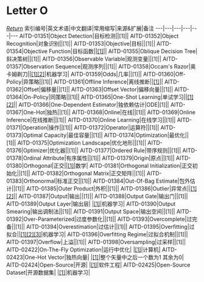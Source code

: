 # Letter O
[*Return*](https://github.com/SyncedAI00/Artificial-Intelligence-Terminology/blob/master/README.md)
索引编号|英文术语|中文翻译|常用缩写|来源&扩展|备注
---|---|---|---|---|---
AITD-01351|Object Detection|目标检测||[1]||
AITD-01352|Object Recognition|对象识别||[1]||
AITD-01353|Objective|目标||[1]||
AITD-01354|Objective Function|目标函数||[[1]](https://www.jiqizhixin.com/articles/2017-12-11-5)||
AITD-01355|Oblique Decision Tree|斜决策树||[1]||
AITD-01356|Observable Variable|观测变量||[1]||
AITD-01357|Observation Sequence|观测序列||[1]||
AITD-01358|Occam's Razor|奥卡姆剃刀||[[1]](https://pubs.rsc.org/en/content/chapter/bk9781788017893-00037/978-1-78801-789-3)[[2]](https://pubs.rsc.org/en/content/chapter/bk9781788017893-00016/978-1-78801-789-3)|机器学习|
AITD-01359|Odds|几率||[1]||
AITD-01360|Off-Policy|异策略||[1]||
AITD-01361|Offline Inference|离线推断||[[1]](https://www.jiqizhixin.com/articles/2017-11-06-5)||
AITD-01362|Offset|偏移量||[1]||
AITD-01363|Offset Vector|偏移向量||[1]||
AITD-01364|On-Policy|同策略||[1]||
AITD-01365|One-Shot Learning|单试学习||[[1]](https://www.jiqizhixin.com/articles/2017-03-13-2)[[2]](https://pubs.rsc.org/en/content/chapter/bk9781788017893-00311/978-1-78801-789-3)||
AITD-01366|One-Dependent Estimator|独依赖估计|ODE|[1]||
AITD-01367|One-Hot|独热||[1]||
AITD-01368|Online|在线||[1]||
AITD-01369|Online Inference|在线推断||[1]||
AITD-01370|Online Learning|在线学习||[1]||
AITD-01371|Operation|操作||[1]||
AITD-01372|Operator|运算符||[1]||
AITD-01373|Optimal Capacity|最佳容量||[1]||
AITD-01374|Optimization|最优化||[1]||
AITD-01375|Optimization Landscape|优化地形||[1]||
AITD-01376|Optimizer|优化器||[1]||
AITD-01377|Ordered Rule|带序规则||[1]||
AITD-01378|Ordinal Attribute|有序属性||[1]||
AITD-01379|Origin|原点||[1]||
AITD-01380|Orthogonal|正交||[[1]](https://pubs.rsc.org/en/content/chapter/bk9781788017893-00037/978-1-78801-789-3)|数学|
AITD-01381|Orthogonal Initialization|正交初始化||[1]||
AITD-01382|Orthogonal Matrix|正交矩阵||[1]||
AITD-01383|Orthonormal|标准正交||[1]||
AITD-01384|Out-Of-Bag Estimate|包外估计||[1]||
AITD-01385|Outer Product|外积||[1]||
AITD-01386|Outlier|异常点||[[1]](https://pubs.rsc.org/en/content/chapter/bk9781788017893-00037/978-1-78801-789-3)[[2]](https://www.nature.com/articles/s41557-021-00716-z)||
AITD-01387|Output|输出||[1]||
AITD-01388|Output Gate|输出门||[1]||
AITD-01389|Output Layer|输出层| |[[1]](https://pubs.rsc.org/en/content/chapter/bk9781788017893-00016/978-1-78801-789-3)|机器学习|
AITD-01390|Output Smearing|输出调制法||[1]||
AITD-01391|Output Space|输出空间||[1]||
AITD-01392|Over-Parameterized|过度参数化||[1]||
AITD-01393|Overcomplete|过完备||[1]||
AITD-01394|Overestimation|过估计||[1]||
AITD-01395|Overfitting|过拟合||[[1]](https://www.nature.com/articles/s41557-021-00716-z)[[2]](https://pubs.rsc.org/en/content/chapter/bk9781788017893-00016/978-1-78801-789-3)[[3]](https://pubs.rsc.org/en/content/chapter/bk9781788017893-00037/978-1-78801-789-3)|机器学习|
AITD-01396|Overfitting Regime|过拟合机制||[1]||
AITD-01397|Overflow|上溢||[1]||
AITD-01398|Oversampling|过采样||[1]||
AITD-02422|On-The-Fly Optimization|运行中优化| |[[1]](https://pubs.rsc.org/en/content/chapter/bk9781788017893-00136/978-1-78801-789-3)|计算机|
AITD-02423|One-Hot Vector|独热向量| |[[1]](https://pubs.rsc.org/en/content/chapter/bk9781788017893-00136/978-1-78801-789-3)|整个矢量中之后一个数为1 其余为0|
AITD-02424|Open-Source|开源| |[[1]](https://www.nature.com/articles/s41557-021-00716-z)|软件工程|
AITD-02425|Open-Source Dataset|开源数据集| |[[1]](https://pubs.rsc.org/en/content/chapter/bk9781788017893-00169/978-1-78801-789-3)|机器学习|
